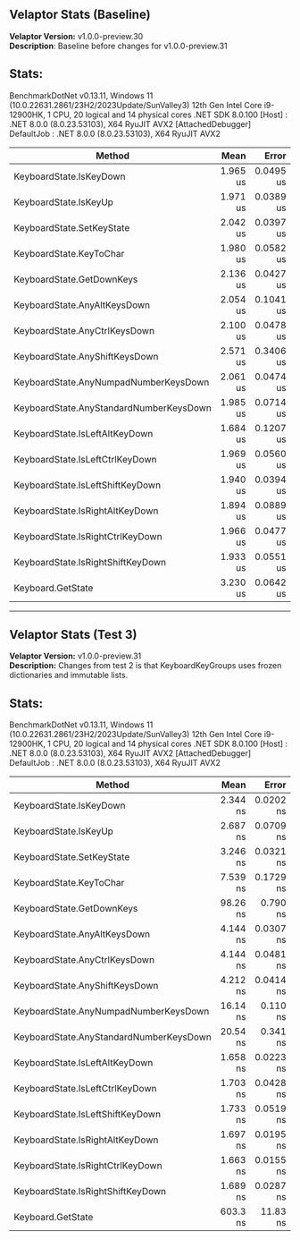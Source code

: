 ## **Velaptor Stats (Baseline)**
**Velaptor Version:** v1.0.0-preview.30  
**Description**: Baseline before changes for v1.0.0-preview.31

## **Stats**:
BenchmarkDotNet v0.13.11, Windows 11 (10.0.22631.2861/23H2/2023Update/SunValley3)
12th Gen Intel Core i9-12900HK, 1 CPU, 20 logical and 14 physical cores
.NET SDK 8.0.100
[Host]     : .NET 8.0.0 (8.0.23.53103), X64 RyuJIT AVX2 [AttachedDebugger]
DefaultJob : .NET 8.0.0 (8.0.23.53103), X64 RyuJIT AVX2


| Method                                  | Mean     | Error     | StdDev    | Median   | Gen0   | Gen1   | Allocated |
|---------------------------------------- |---------:|----------:|----------:|---------:|-------:|-------:|----------:|
| KeyboardState.IsKeyDown                 | 1.965 us | 0.0495 us | 0.1459 us | 2.002 us | 0.6695 | 0.0095 |    8.2 KB |
| KeyboardState.IsKeyUp                   | 1.971 us | 0.0389 us | 0.0785 us | 1.984 us | 0.6695 | 0.0095 |    8.2 KB |
| KeyboardState.SetKeyState               | 2.042 us | 0.0397 us | 0.0641 us | 2.054 us | 0.6695 | 0.0095 |    8.2 KB |
| KeyboardState.KeyToChar                 | 1.980 us | 0.0582 us | 0.1661 us | 2.019 us | 0.6733 | 0.0153 |   8.25 KB |
| KeyboardState.GetDownKeys               | 2.136 us | 0.0427 us | 0.1162 us | 2.190 us | 0.6714 | 0.0114 |   8.23 KB |
| KeyboardState.AnyAltKeysDown            | 2.054 us | 0.1041 us | 0.3053 us | 2.155 us | 0.6695 | 0.0095 |    8.2 KB |
| KeyboardState.AnyCtrlKeysDown           | 2.100 us | 0.0478 us | 0.1341 us | 2.126 us | 0.6695 | 0.0095 |    8.2 KB |
| KeyboardState.AnyShiftKeysDown          | 2.571 us | 0.3406 us | 1.0043 us | 2.007 us | 0.6676 | 0.0076 |    8.2 KB |
| KeyboardState.AnyNumpadNumberKeysDown   | 2.061 us | 0.0474 us | 0.1398 us | 2.055 us | 0.6714 | 0.0095 |   8.23 KB |
| KeyboardState.AnyStandardNumberKeysDown | 1.985 us | 0.0714 us | 0.2061 us | 2.036 us | 0.6714 | 0.0114 |   8.23 KB |
| KeyboardState.IsLeftAltKeyDown          | 1.684 us | 0.1207 us | 0.3559 us | 1.887 us | 0.6695 | 0.0095 |    8.2 KB |
| KeyboardState.IsLeftCtrlKeyDown         | 1.969 us | 0.0560 us | 0.1634 us | 1.986 us | 0.6695 | 0.0095 |    8.2 KB |
| KeyboardState.IsLeftShiftKeyDown        | 1.940 us | 0.0394 us | 0.1156 us | 1.974 us | 0.6695 | 0.0095 |    8.2 KB |
| KeyboardState.IsRightAltKeyDown         | 1.894 us | 0.0889 us | 0.2606 us | 1.958 us | 0.6695 | 0.0095 |    8.2 KB |
| KeyboardState.IsRightCtrlKeyDown        | 1.966 us | 0.0477 us | 0.1376 us | 1.991 us | 0.6695 | 0.0095 |    8.2 KB |
| KeyboardState.IsRightShiftKeyDown       | 1.933 us | 0.0551 us | 0.1626 us | 1.974 us | 0.6695 | 0.0095 |    8.2 KB |
| Keyboard.GetState                       | 3.230 us | 0.0642 us | 0.0713 us | 3.255 us | 0.6695 | 0.0095 |    8.2 KB |

---

## **Velaptor Stats (Test 3)**
**Velaptor Version:** v1.0.0-preview.31  
**Description:** Changes from test 2 is that KeyboardKeyGroups uses frozen dictionaries and immutable lists.

## **Stats**:
BenchmarkDotNet v0.13.11, Windows 11 (10.0.22631.2861/23H2/2023Update/SunValley3)
12th Gen Intel Core i9-12900HK, 1 CPU, 20 logical and 14 physical cores
.NET SDK 8.0.100
[Host]     : .NET 8.0.0 (8.0.23.53103), X64 RyuJIT AVX2 [AttachedDebugger]
DefaultJob : .NET 8.0.0 (8.0.23.53103), X64 RyuJIT AVX2

| Method                                  | Mean       | Error     | StdDev    | Gen0   | Gen1   | Allocated |
|---------------------------------------- |-----------:|----------:|----------:|-------:|-------:|----------:|
| KeyboardState.IsKeyDown                 |   2.344 ns | 0.0202 ns | 0.0179 ns |      - |      - |         - |
| KeyboardState.IsKeyUp                   |   2.687 ns | 0.0709 ns | 0.0663 ns |      - |      - |         - |
| KeyboardState.SetKeyState               |   3.246 ns | 0.0321 ns | 0.0285 ns |      - |      - |         - |
| KeyboardState.KeyToChar                 |   7.539 ns | 0.1729 ns | 0.1617 ns |      - |      - |         - |
| KeyboardState.GetDownKeys               |   98.26 ns |  0.790 ns |  0.660 ns | 0.0025 |      - |      32 B |
| KeyboardState.AnyAltKeysDown            |   4.144 ns | 0.0307 ns | 0.0273 ns |      - |      - |         - |
| KeyboardState.AnyCtrlKeysDown           |   4.144 ns | 0.0481 ns | 0.0450 ns |      - |      - |         - |
| KeyboardState.AnyShiftKeysDown          |   4.212 ns | 0.0414 ns | 0.0387 ns |      - |      - |         - |
| KeyboardState.AnyNumpadNumberKeysDown   |   16.14 ns |  0.110 ns |  0.103 ns |      - |      - |         - |
| KeyboardState.AnyStandardNumberKeysDown |   20.54 ns |  0.341 ns |  0.319 ns |      - |      - |         - |
| KeyboardState.IsLeftAltKeyDown          |   1.658 ns | 0.0223 ns | 0.0208 ns |      - |      - |         - |
| KeyboardState.IsLeftCtrlKeyDown         |   1.703 ns | 0.0428 ns | 0.0400 ns |      - |      - |         - |
| KeyboardState.IsLeftShiftKeyDown        |   1.733 ns | 0.0519 ns | 0.0711 ns |      - |      - |         - |
| KeyboardState.IsRightAltKeyDown         |   1.697 ns | 0.0195 ns | 0.0182 ns |      - |      - |         - |
| KeyboardState.IsRightCtrlKeyDown        |   1.663 ns | 0.0155 ns | 0.0137 ns |      - |      - |         - |
| KeyboardState.IsRightShiftKeyDown       |   1.689 ns | 0.0287 ns | 0.0268 ns |      - |      - |         - |
| Keyboard.GetState                       |   603.3 ns |  11.83 ns |  11.62 ns | 0.2193 |      - |   2.69 KB |
